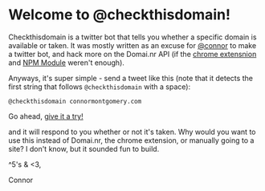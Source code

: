 # Welcome to @checkthisdomain!

Checkthisdomain is a twitter bot that tells you whether a specific domain is available or taken. It was mostly written as an excuse for [@connor](http://twitter.com/connor) to make a twitter bot, and hack more on the Domai.nr API (if the [chrome extensnion](https://chrome.google.com/webstore/detail/ckimnhkhhfcedianojdljjgpgachccpf) and [NPM Module](http://search.npmjs.org/#/Domai.nr) weren't enough).

Anyways, it's super simple - send a tweet like this (note that it detects the first string that follows `@checkthisdomain` with a space):

	@checkthisdomain connormontgomery.com

Go ahead, <a href="https://twitter.com/intent/tweet?text=%40checkthisdomain%20connormontgomery.com">give it a try!</a>

and it will respond to you whether or not it's taken. Why would you want to use this instead of Domai.nr, the chrome extension, or manually going to a site? I don't know, but it sounded fun to build.

^5's & <3,

Connor